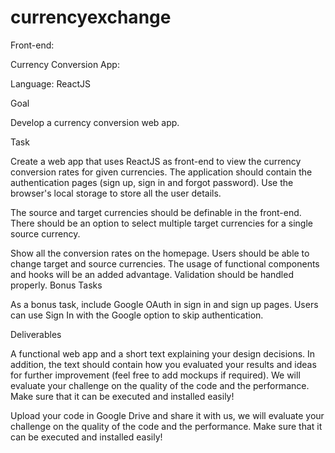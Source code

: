 # currencyexchange
Front-end:

Currency Conversion App: 

Language: ReactJS 

Goal 

Develop a currency conversion web app.

Task 

Create a web app that uses ReactJS as front-end to view the currency conversion rates for given currencies.
The application should contain the authentication pages (sign up, sign in and forgot password). Use the browser's local 
storage to store all the user details.

The source and target currencies should be definable in the front-end. There should be an option to select multiple 
target currencies for a single source currency.

Show all the conversion rates on the homepage. Users should be able to change target and source currencies.
The usage of functional components and hooks will be an added advantage. Validation should be handled properly. 
Bonus Tasks 

As a bonus task, include Google OAuth in sign in and sign up pages. Users can use Sign In with the Google option to 
skip authentication.

Deliverables 

A functional web app and a short text explaining your design decisions. In addition, the text should contain how you 
evaluated your results and ideas for further improvement (feel free to add mockups if required).
We will evaluate your challenge on the quality of the code and the performance. Make sure that it can be executed and 
installed easily!

Upload your code in Google Drive and share it with us, we will evaluate your challenge on the quality of the code and 
the performance. Make sure that it can be executed and installed easily!
